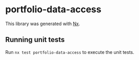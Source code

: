 # portfolio-data-access

This library was generated with [Nx](https://nx.dev).

## Running unit tests

Run `nx test portfolio-data-access` to execute the unit tests.
